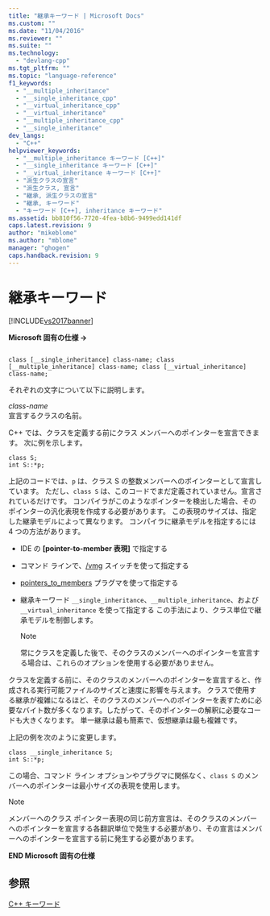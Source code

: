 ```yaml
---
title: "継承キーワード | Microsoft Docs"
ms.custom: ""
ms.date: "11/04/2016"
ms.reviewer: ""
ms.suite: ""
ms.technology: 
  - "devlang-cpp"
ms.tgt_pltfrm: ""
ms.topic: "language-reference"
f1_keywords: 
  - "__multiple_inheritance"
  - "__single_inheritance_cpp"
  - "__virtual_inheritance_cpp"
  - "__virtual_inheritance"
  - "__multiple_inheritance_cpp"
  - "__single_inheritance"
dev_langs: 
  - "C++"
helpviewer_keywords: 
  - "__multiple_inheritance キーワード [C++]"
  - "__single_inheritance キーワード [C++]"
  - "__virtual_inheritance キーワード [C++]"
  - "派生クラスの宣言"
  - "派生クラス, 宣言"
  - "継承, 派生クラスの宣言"
  - "継承, キーワード"
  - "キーワード [C++], inheritance キーワード"
ms.assetid: bb810f56-7720-4fea-b8b6-9499edd141df
caps.latest.revision: 9
author: "mikeblome"
ms.author: "mblome"
manager: "ghogen"
caps.handback.revision: 9
---
```

# 継承キーワード
[!INCLUDE[vs2017banner](../assembler/inline/includes/vs2017banner.md)]

**Microsoft 固有の仕様 →**  
  
```  
  
class [__single_inheritance] class-name; class [__multiple_inheritance] class-name; class [__virtual_inheritance] class-name;  
```  
  
 それぞれの文字について以下に説明します。  
  
 *class\-name*  
 宣言するクラスの名前。  
  
 C\+\+ では、クラスを定義する前にクラス メンバーへのポインターを宣言できます。  次に例を示します。  
  
```  
class S;  
int S::*p;  
```  
  
 上記のコードでは、`p` は、クラス S の整数メンバーへのポインターとして宣言しています。  ただし、`class S` は、このコードでまだ定義されていません。宣言されているだけです。  コンパイラがこのようなポインターを検出した場合、そのポインターの汎化表現を作成する必要があります。  この表現のサイズは、指定した継承モデルによって異なります。  コンパイラに継承モデルを指定するには 4 つの方法があります。  
  
-   IDE の **\[pointer\-to\-member 表現\]** で指定する  
  
-   コマンド ラインで、[\/vmg](../build/reference/vmb-vmg-representation-method.md) スイッチを使って指定する  
  
-   [pointers\_to\_members](../Topic/pointers_to_members.md) プラグマを使って指定する  
  
-   継承キーワード `__single_inheritance`、`__multiple_inheritance`、および `__virtual_inheritance` を使って指定する  この手法により、クラス単位で継承モデルを制御します。  
  
    > [!NOTE]
    >  常にクラスを定義した後で、そのクラスのメンバーへのポインターを宣言する場合は、これらのオプションを使用する必要がありません。  
  
 クラスを定義する前に、そのクラスのメンバーへのポインターを宣言すると、作成される実行可能ファイルのサイズと速度に影響を与えます。  クラスで使用する継承が複雑になるほど、そのクラスのメンバーへのポインターを表すために必要なバイト数が多くなります。したがって、そのポインターの解釈に必要なコードも大きくなります。  単一継承は最も簡素で、仮想継承は最も複雑です。  
  
 上記の例を次のように変更します。  
  
```  
class __single_inheritance S;  
int S::*p;  
```  
  
 この場合、コマンド ライン オプションやプラグマに関係なく、`class S` のメンバーへのポインターは最小サイズの表現を使用します。  
  
> [!NOTE]
>  メンバーへのクラス ポインター表現の同じ前方宣言は、そのクラスのメンバーへのポインターを宣言する各翻訳単位で発生する必要があり、その宣言はメンバーへのポインターを宣言する前に発生する必要があります。  
  
 **END Microsoft 固有の仕様**  
  
## 参照  
 [C\+\+ キーワード](../cpp/keywords-cpp.md)